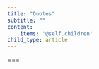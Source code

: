 ```yaml
---
title: "Quotes"
subtitle: ""
content:
    items: '@self.children'
child_type: article
---
```




===
